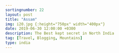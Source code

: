 ```yaml
---
sortingnumber: 22
layout: post
title: "Assam"
img: i20.jpg {:height="750px" width="400px"}
date: 2019-06-30 12:00:00 +0300
description: The Best kept secret in North India
tag: [Travel, Blogging, Mountains]
type: india
---
```

